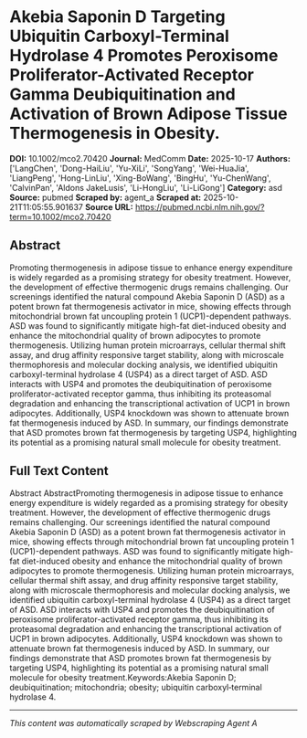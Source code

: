 # Akebia Saponin D Targeting Ubiquitin Carboxyl-Terminal Hydrolase 4 Promotes Peroxisome Proliferator-Activated Receptor Gamma Deubiquitination and Activation of Brown Adipose Tissue Thermogenesis in Obesity.

**DOI:** 10.1002/mco2.70420
**Journal:** MedComm
**Date:** 2025-10-17
**Authors:** ['LangChen', 'Dong-HaiLiu', 'Yu-XiLi', 'SongYang', 'Wei-HuaJia', 'LiangPeng', 'Hong-LinLiu', 'Xing-BoWang', 'BingHu', 'Yu-ChenWang', 'CalvinPan', 'Aldons JakeLusis', 'Li-HongLiu', 'Li-LiGong']
**Category:** asd
**Source:** pubmed
**Scraped by:** agent_a
**Scraped at:** 2025-10-21T11:05:55.901637
**Source URL:** https://pubmed.ncbi.nlm.nih.gov/?term=10.1002/mco2.70420

## Abstract

Promoting thermogenesis in adipose tissue to enhance energy expenditure is widely regarded as a promising strategy for obesity treatment. However, the development of effective thermogenic drugs remains challenging. Our screenings identified the natural compound Akebia Saponin D (ASD) as a potent brown fat thermogenesis activator in mice, showing effects through mitochondrial brown fat uncoupling protein 1 (UCP1)-dependent pathways. ASD was found to significantly mitigate high-fat diet-induced obesity and enhance the mitochondrial quality of brown adipocytes to promote thermogenesis. Utilizing human protein microarrays, cellular thermal shift assay, and drug affinity responsive target stability, along with microscale thermophoresis and molecular docking analysis, we identified ubiquitin carboxyl-terminal hydrolase 4 (USP4) as a direct target of ASD. ASD interacts with USP4 and promotes the deubiquitination of peroxisome proliferator-activated receptor gamma, thus inhibiting its proteasomal degradation and enhancing the transcriptional activation of UCP1 in brown adipocytes. Additionally, USP4 knockdown was shown to attenuate brown fat thermogenesis induced by ASD. In summary, our findings demonstrate that ASD promotes brown fat thermogenesis by targeting USP4, highlighting its potential as a promising natural small molecule for obesity treatment.

## Full Text Content

Abstract AbstractPromoting thermogenesis in adipose tissue to enhance energy expenditure is widely regarded as a promising strategy for obesity treatment. However, the development of effective thermogenic drugs remains challenging. Our screenings identified the natural compound Akebia Saponin D (ASD) as a potent brown fat thermogenesis activator in mice, showing effects through mitochondrial brown fat uncoupling protein 1 (UCP1)-dependent pathways. ASD was found to significantly mitigate high-fat diet-induced obesity and enhance the mitochondrial quality of brown adipocytes to promote thermogenesis. Utilizing human protein microarrays, cellular thermal shift assay, and drug affinity responsive target stability, along with microscale thermophoresis and molecular docking analysis, we identified ubiquitin carboxyl-terminal hydrolase 4 (USP4) as a direct target of ASD. ASD interacts with USP4 and promotes the deubiquitination of peroxisome proliferator-activated receptor gamma, thus inhibiting its proteasomal degradation and enhancing the transcriptional activation of UCP1 in brown adipocytes. Additionally, USP4 knockdown was shown to attenuate brown fat thermogenesis induced by ASD. In summary, our findings demonstrate that ASD promotes brown fat thermogenesis by targeting USP4, highlighting its potential as a promising natural small molecule for obesity treatment.Keywords:Akebia Saponin D; deubiquitination; mitochondria; obesity; ubiquitin carboxyl‐terminal hydrolase 4.

---
*This content was automatically scraped by Webscraping Agent A*
